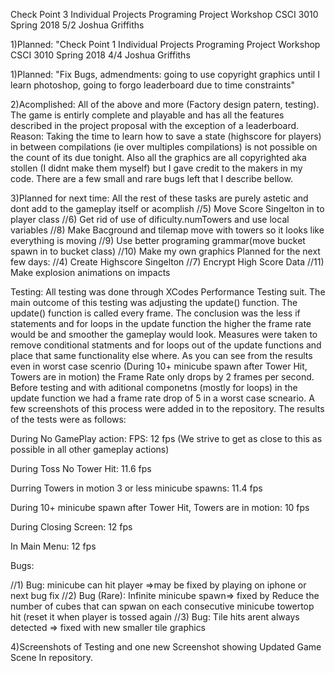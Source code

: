 Check Point 3 Individual Projects
Programing Project Workshop
CSCI 3010
Spring 2018 5/2
Joshua Griffiths

1)Planned: "Check Point 1 Individual Projects
Programing Project Workshop
CSCI 3010
Spring 2018 4/4
Joshua Griffiths

1)Planned: "Fix Bugs, admendments: going to use copyright graphics until I learn photoshop, going to forgo leaderboard due to time constraints"

2)Acomplished: All of the above and more (Factory design patern, testing). The game is entirly complete and playable and has all the features described in the project proposal with the exception of a leaderboard. Reason: Taking the time to learn how to save a state (highscore for players) in between compilations (ie over multiples compilations) is not possible on the count of its due tonight. Also all the graphics are all copyrighted aka stollen (I didnt make them myself) but I gave credit to the makers in my code. There are a few small and rare bugs left that I describe bellow. 

3)Planned for next time: All the rest of these tasks are purely astetic and dont add to the gameplay itself or acomplish 
//5) Move Score Singelton in to player class
//6) Get rid of use of dificulty.numTowers and use local variables
//8) Make Bacground and tilemap move with towers so it looks like everything is moving
//9) Use better programing grammar(move bucket spawn in to bucket class)
//10) Make my own graphics
Planned for the next few days:
//4) Create Highscore Singelton
//7) Encrypt High Score Data
//11) Make explosion animations on impacts

Testing: All testing was done through XCodes Performance Testing suit. The main outcome of this testing was adjusting the update() function. The update() function is called every frame. The conclusion was the less if statements and for loops in the update function the higher the frame rate would be and smoother the gameplay would look. Measures were taken to remove conditional statments and for loops out of the update functions and place that same functionality else where. As you can see from the results even in worst case scenrio (During 10+ minicube spawn after Tower Hit, Towers are in motion) the Frame Rate only drops by 2 frames per second. Before testing and with aditional componetns (mostly for loops) in the update function we had a frame rate drop of 5 in a worst case scneario. A few screenshots of this process were added in to the repository. The results of the tests were as follows:

During No GamePlay action: FPS: 12 fps (We strive to get as close to this as possible in all other gameplay actions)

During Toss No Tower Hit: 11.6 fps

Durring Towers in motion 3 or less minicube spawns:  11.4 fps

During 10+ minicube spawn after Tower Hit, Towers are in motion: 10 fps


During Closing Screen: 12 fps

In Main Menu: 12 fps



Bugs:

//1) Bug: minicube can hit player =>may be fixed by playing on iphone or next bug fix
//2) Bug (Rare): Infinite minicube spawn=> fixed by Reduce the number of cubes that can spwan on each consecutive minicube towertop hit (reset it when player is tossed again
//3) Bug: Tile hits arent always detected => fixed with new smaller tile graphics



4)Screenshots of Testing and one new Screenshot showing Updated Game Scene In repository. 
